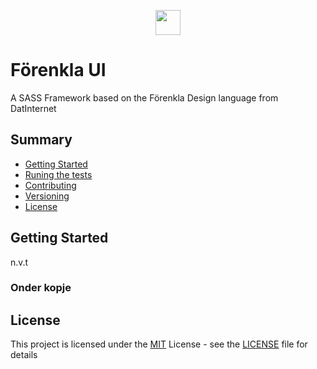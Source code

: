 <p align="center">
  <a href="#" title="Project Logo">
    <img src="https://datinternet.nl/media/datinternet/branding/datlogo.svg" height="40">
  </a>
</p>

# Förenkla UI

A SASS Framework based on the Förenkla Design language from DatInternet

## Summary

  - [Getting Started](#getting-started)
  - [Runing the tests](#running-the-tests)
  - [Contributing](#contributing)
  - [Versioning](#versioning)
  - [License](#license)

## Getting Started

n.v.t

### Onder kopje

## License

This project is licensed under the [MIT](LICENSE.md)
License - see the [LICENSE](LICENSE) file for
details
